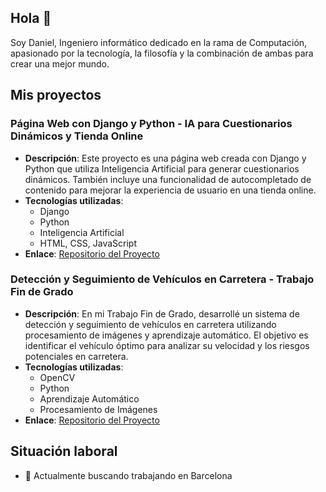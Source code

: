 ## Hola 👋

Soy Daniel, Ingeniero informático dedicado en la rama de Computación, apasionado por la tecnología, la filosofía y la combinación de ambas para crear una mejor mundo.

## Mis proyectos

### Página Web con Django y Python - IA para Cuestionarios Dinámicos y Tienda Online
- **Descripción**: Este proyecto es una página web creada con Django y Python que utiliza Inteligencia Artificial para generar cuestionarios dinámicos. También incluye una funcionalidad de autocompletado de contenido para mejorar la experiencia de usuario en una tienda online.
- **Tecnologías utilizadas**:
  - Django
  - Python
  - Inteligencia Artificial
  - HTML, CSS, JavaScript
- **Enlace**: [Repositorio del Proyecto](#)

### Detección y Seguimiento de Vehículos en Carretera - Trabajo Fin de Grado
- **Descripción**: En mi Trabajo Fin de Grado, desarrollé un sistema de detección y seguimiento de vehículos en carretera utilizando procesamiento de imágenes y aprendizaje automático. El objetivo es identificar el vehículo óptimo para analizar su velocidad y los riesgos potenciales en carretera.
- **Tecnologías utilizadas**:
  - OpenCV
  - Python
  - Aprendizaje Automático
  - Procesamiento de Imágenes
- **Enlace**: [Repositorio del Proyecto](#)

## Situación laboral

- 🔭 Actualmente buscando trabajando en Barcelona




<!--
**daanilr8/daanilr8** is a ✨ _special_ ✨ repository because its `README.md` (this file) appears on your GitHub profile.

Here are some ideas to get you started:

- 🔭 I’m currently working on ... 
- 🌱 I’m currently learning ...
Python with Django and IA
- 👯 I’m looking to collaborate on ...
- 🤔 I’m looking for help with ...
- 💬 Ask me about ...
- 📫 How to reach me: ...
supraaazk@gmail.com
- 😄 Pronouns: ...
- ⚡ Fun fact: ...
-->
